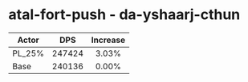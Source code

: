 # atal-fort-push - da-yshaarj-cthun
| Actor | DPS | Increase |
|---|:---:|:---:|
|PL_25%|247424|3.03%|
|Base|240136|0.00%|
